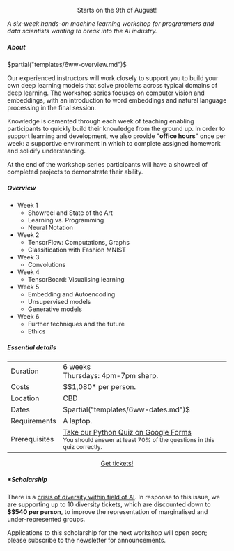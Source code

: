 
<p> <center> <span class="important">Starts on the 9th of August!</span>
</center> </p>

<p> <em>A six-week hands-on machine learning workshop for programmers and data
scientists wanting to break into the AI industry.</em> </p>

<h5>About</h5>

$partial("templates/6ww-overview.md")$


<p> Our experienced instructors will work closely to support you to build your
own deep learning models that solve problems across typical domains of deep
learning.  The workshop series focuses on computer vision and embeddings, with
an introduction to word embeddings and natural language processing in the
final session.
</p>
 
<p> Knowledge is cemented  through each week of teaching enabling participants
to quickly build their knowledge from the ground up. In order to support
learning and development, we also provide "<b>office hours</b>" once per week:
a supportive environment in which to complete assigned homework and solidify
understanding. </p>
 
<p> At the end of the workshop series participants will have a showreel of
completed projects to demonstrate their ability. </p>


<h5>Overview</h5>

<ul class="agenda">
  <li> Week 1
    <ul class="sub-agenda">
      <li> Showreel and State of the Art </li>
      <li> Learning vs. Programming </li>
      <li> Neural Notation </li>
    </ul>
  </li>
  <li> Week 2
    <ul class="sub-agenda">
      <li> TensorFlow: Computations, Graphs </li>
      <li> Classification with Fashion MNIST </li>
    </ul>
  </li>
  <li> Week 3
    <ul class="sub-agenda">
      <li> Convolutions </li>
    </ul>
  </li>
  <li> Week 4
    <ul class="sub-agenda">
      <li> TensorBoard: Visualising learning </li>
    </ul>
  </li>
  <li> Week 5
    <ul class="sub-agenda">
      <li> Embedding and Autoencoding </li>
      <li> Unsupervised models </li>
      <li> Generative models </li>
    </ul>
  </li>
  <li> Week 6
    <ul class="sub-agenda">
      <li> Further techniques and the future </li>
      <li> Ethics </li>
    </ul>
  </li>
</ul>

<h5>Essential details</h5>
<table class="details" boder="0" cellspacing="0">
<tr>  <td class="item">  Duration </td>
      <td class="value"> 6 weeks
      <br /> Thursdays: 4pm-7pm sharp. </td>
</tr>
<tr>  <td class="item">  Costs    </td>
      <td class="value"> 
        $$1,080* per person.
      </td>
</tr>
<tr>  <td class="item">  Location </td>
      <td class="value"> CBD </td>
</tr>
<tr>  <td class="item">  Dates </td>
      <td class="value"> 
        $partial("templates/6ww-dates.md")$
      </td>
</tr>
<tr>  <td class="item">  Requirements </td>
      <td class="value"> 
      A laptop.
      </td>
</tr>
<tr> <td class="item"> Prerequisites </td>
     <td class="value">
      <a href="https://goo.gl/forms/VncQkZLylzh8JWez1">Take our Python Quiz on Google Forms</a>
      <br />
      <small> You should answer at least 70% of the questions in this quiz
      correctly. </small>
     </td>
</table>

<p> <center> <a class="btn" href="/contact.html">Get tickets!</a> </center> </p>

<h5>*Scholarship</h5>

<p> There is a <a
href="https://ainowinstitute.org/discriminatingsystems.pdf">crisis of
diversity within field of AI</a>. In response to this issue, we are
supporting up to 10 diversity tickets, which are discounted down to <b>$$540
per person</b>, to improve the representation of marginalised and
under-represented groups.
</p>

<p>Applications to this scholarship for the next workshop will open soon;
please subscribe to the newsletter for announcements.</p>
